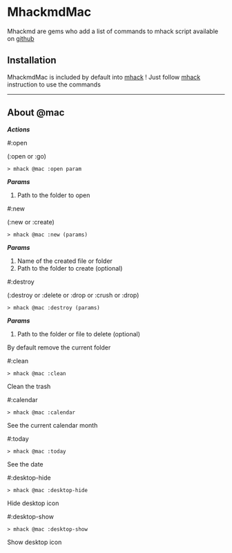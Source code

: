 # MhackmdMac

Mhackmd are gems who add a list of commands to mhack script available on [github](https://github.com/nicolaslechenic/mhack)

## Installation

MhackmdMac is included by default into [mhack](https://github.com/nicolaslechenic/mhack) ! Just follow [mhack](https://github.com/nicolaslechenic/mhack) instruction to use the commands

----------

## About @mac

***Actions***

#:open

(:open or :go)

    > mhack @mac :open param



***Params***

 1. Path to the folder to open


#:new

(:new or :create)

    > mhack @mac :new (params)

***Params***

 1. Name of the created file or folder
 2. Path to the folder to create (optional)


#:destroy

(:destroy or :delete or :drop or :crush or :drop)

    > mhack @mac :destroy (params)

***Params***

 1. Path to the folder or file to delete (optional)

By default remove the current folder


#:clean

    > mhack @mac :clean

Clean the trash


#:calendar

    > mhack @mac :calendar

See the current calendar month


#:today

    > mhack @mac :today

See the date


#:desktop-hide

    > mhack @mac :desktop-hide

Hide desktop icon


#:desktop-show

    > mhack @mac :desktop-show

Show desktop icon
